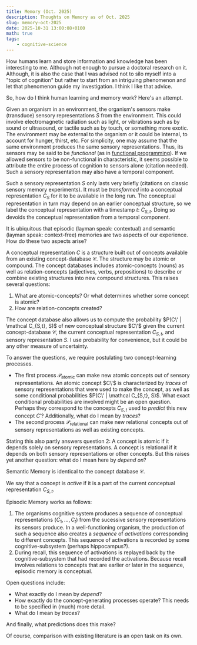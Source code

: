 ```yaml
---
title: Memory (Oct. 2025)
description: Thoughts on Memory as of Oct. 2025
slug: memory-oct-2025
date: 2025-10-31 13:00:08+0100
math: true
tags:
    - cognitive-science
---
```


How humans learn and store information and knowledge has been interesting to me. Although not enough to pursue a doctoral research on it. Although, it is also the case that I was advised not to silo myself into a "topic of cognition" but rather to start from an intriguing phenomenon and let that phenomenon guide my investigation. I think I like that advice.

So, how do I think human learning and memory work? Here's an attempt.

Given an organism in an environment, the organism's sensors make (transduce) sensory representations $S$ from the environment. This could involve electromagnetic radiation such as light, or vibrations such as by sound or ultrasound, or tactile such as by touch, or something more exotic. The environment may be external to the organism or it could be internal, to account for hunger, thirst, etc. For simplicity, one may assume that the same environment produces the same sensory representations. Thus, its sensors may be said to be *functional* (as in [functional programming](https://www.reddit.com/r/explainlikeimfive/comments/1cq60cn/eli5_what_is_functional_programming_and_how_is_it/)). If we allowed sensors to be non-functional in characteristic, it seems possible to attribute the entire process of cognition to sensors alone (citation needed). Such a sensory representation may also have a temporal component.

Such a sensory representation $S$ only lasts very briefly (citations on classic sensory memory experiments). It must be *transformed* into a conceptual representation $C_S$ for it to be available in the long run. The conceptual representation in turn may depend on an earlier conceptual structure, so we label the conceptual representation with a timestamp $t$: $C_{S,t}$. Doing so devoids the conceptual representation from a temporal component.

It is ubiquitous that episodic (layman speak: contextual) and semantic (layman speak: context-free) memories are two aspects of our experience. How do these two aspects arise?

A conceptual representation $C$ is a structure built out of concepts available from an existing concept-database $\mathcal C$. The structure may be atomic or compound. The concept databases includes atomic-concepts (nouns) as well as relation-concepts (adjectives, verbs, prepositions) to describe or combine existing structures into new compound structures. This raises several questions:

1. What are atomic-concepts? Or what determines whether some concept is atomic?
2. How are relation-concepts created?

The concept database also allows us to compute the probability $P(C\' | \mathcal C_{S,t}, S)$ of new conceptual structure $C\'$ given the current concept-database $\mathcal C$, the current conceptual representation $C_{S,t}$, and sensory representation $S$. I use probability for convenience, but it could be any other measure of uncertainty.

To answer the questions, we require postulating two concept-learning processes. 

- The first process $\mathcal P_{\text{atomic}}$ can make new atomic concepts out of sensory representations. An atomic concept $C\'$ is characterized by *traces* of sensory representations that were used to make the concept, as well as some conditional probabilities $P(C\' | \mathcal C_{S,t}, S)$. What exact conditional probabilities are involved might be an open question. Perhaps they correspond to the concepts $C_{S,t}$ used to *predict* this new concept $C'$? Additionally, what do I mean by *traces*?
- The second process $\mathcal P_{\text{relational}}$ can make new relational concepts out of sensory representations as well as existing concepts.

Stating this also partly answers question 2: A concept is atomic if it depends  solely on sensory representations. A concept is relational if it depends on both sensory representations or other concepts. But this raises yet another question: what do I mean here by *depend on*?

Semantic Memory is identical to the concept database $\mathcal C$.

We say that a concept is *active* if it is a part of the current conceptual representation $C_{S,t}$.

Episodic Memory works as follows:

1. The organisms cognitive system produces a sequence of conceptual representations $(C_1, ..., C_t)$ from the sucessive sensory representations its sensors produce. In a well-functioning organism, the production of such a sequence also creates a *sequence* of *activations* corresponding to different concepts. This sequence of activations is recorded by some cognitive-subsystem (perhaps hippocampus?).
2. During recall, this sequence of activations is replayed back by the cognitive-subsystem that had recorded the activations. Because recall involves relations to concepts that are earlier or later in the sequence, episodic memory is conceptual.

Open questions include:

- What exactly do I mean by *depend*? 
- How exactly do the concept-generating processes operate? This needs to be specified in (much) more detail.
- What do I mean by *traces*?

And finally, what predictions does this make?

Of course, comparison with existing literature is an open task on its own.
